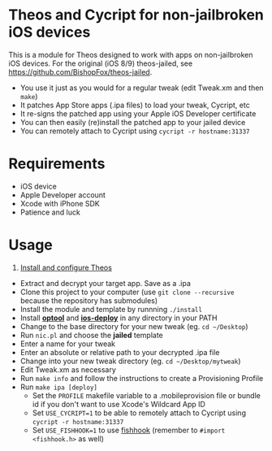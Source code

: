 Theos and Cycript for non-jailbroken iOS devices
================================================
This is a module for Theos designed to work with apps on non-jailbroken iOS devices. For the original (iOS 8/9) theos-jailed, see https://github.com/BishopFox/theos-jailed.

* You use it just as you would for a regular tweak (edit Tweak.xm and then `make`)
* It patches App Store apps (.ipa files) to load your tweak, Cycript, etc
* It re-signs the patched app using your Apple iOS Developer certificate
* You can then easily (re)install the patched app to your jailed device
* You can remotely attach to Cycript using `cycript -r hostname:31337`

Requirements
============
* iOS device
* Apple Developer account
* Xcode with iPhone SDK
* Patience and luck

Usage
=====
1. [Install and configure Theos](https://github.com/theos/theos/wiki/Installation)
* Extract and decrypt your target app. Save as a .ipa
* Clone this project to your computer (use `git clone --recursive` because the repository has submodules)
* Install the module and template by runnning `./install`
* Install [**optool**](https://github.com/alexzielenski/optool/releases/latest) and [**ios-deploy**](https://github.com/phonegap/ios-deploy#installation) in any directory in your PATH
* Change to the base directory for your new tweak (eg. `cd ~/Desktop`)
* Run `nic.pl` and choose the **jailed** template
* Enter a name for your tweak
* Enter an absolute or relative path to your decrypted .ipa file
* Change into your new tweak directory (eg. `cd ~/Desktop/mytweak`)
* Edit Tweak.xm as necessary
* Run `make info` and follow the instructions to create a Provisioning Profile
* Run `make ipa [deploy]`
    * Set the `PROFILE` makefile variable to a .mobileprovision file or bundle id if you don't want to use Xcode's Wildcard App ID
    * Set `USE_CYCRIPT=1` to be able to remotely attach to Cycript using `cycript -r hostname:31337`
    * Set `USE_FISHHOOK=1` to use [fishhook](https://github.com/facebook/fishhook) (remember to `#import <fishhook.h>` as well)
